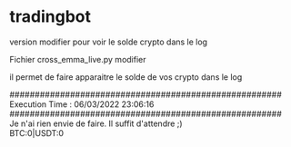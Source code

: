 # tradingbot
version modifier pour voir le solde crypto dans le log

Fichier cross_emma_live.py modifier

il permet de faire apparaitre le solde de vos crypto dans le log

######################################################                                                                                                                                                 
Execution Time : 06/03/2022 23:06:16                                                                                                                                                                   
######################################################                                                                                                                                                 
Je n'ai rien envie de faire. Il suffit d'attendre ;)                                                                                                                                                   
BTC:0|USDT:0  
